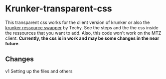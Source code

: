 # Krunker-transparent-css
This transparent css works for the client version of krunker or also the [krunker ressource swapper](https://github.com/Tehchy/Krunker-Resource-Swapper) by Techy. See the steps and the the css inside the ressources that you want to add. Also, this code won't work on the MTZ client. **Currently, the css is in work and may be some changes in the near future**. 

## Changes
v1 Setting up the files and others
